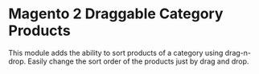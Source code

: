 # Magento 2 Draggable Category Products
This module adds the ability to sort products of a category using drag-n-drop.
Easily change the sort order of the products just by drag and drop.